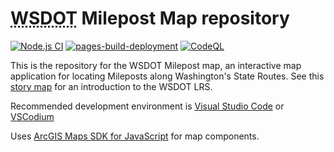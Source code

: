 # <abbr title='Washington State Department of Transportation'>WSDOT</abbr> Milepost Map repository

<!-- #region badges -->
[![Node.js CI](https://github.com/WSDOT-GIS/wsdot-mp-map/actions/workflows/node.js.yml/badge.svg)](https://github.com/WSDOT-GIS/wsdot-mp-map/actions/workflows/node.js.yml) [![pages-build-deployment](https://github.com/WSDOT-GIS/wsdot-mp-map/actions/workflows/pages/pages-build-deployment/badge.svg?branch=gh-pages)](https://github.com/WSDOT-GIS/wsdot-mp-map/actions/workflows/pages/pages-build-deployment) [![CodeQL](https://github.com/WSDOT-GIS/wsdot-mp-map/actions/workflows/codeql.yml/badge.svg)](https://github.com/WSDOT-GIS/wsdot-mp-map/actions/workflows/codeql.yml)
<!-- #endregion badges -->

This is the repository for the WSDOT Milepost map, an interactive map application for locating Mileposts along Washington's State Routes. See this [story map] for an introduction to the WSDOT <abbrev title='Linear Referencing System'>LRS</abbrev>.

Recommended development environment is [Visual Studio Code] or [VSCodium]

Uses [ArcGIS Maps SDK for JavaScript] for map components.

[ArcGIS Maps SDK for JavaScript]: https://developers.arcgis.com/javascript
[story map]: https://storymaps.arcgis.com/stories/3563e01d91b8444f875af320564fef7b
[Visual Studio Code]: https://code.visualstudio.com/
[VSCodium]: https://vscodium.com/

